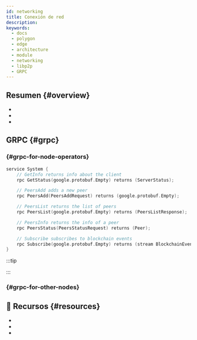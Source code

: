 ```yaml
---
id: networking
title: Conexión de red
description:
keywords:
  - docs
  - polygon
  - edge
  - architecture
  - module
  - networking
  - libp2p
  - GRPC
---
```


## Resumen {#overview}




*
*
*

## GRPC {#grpc}











###  {#grpc-for-node-operators}




````go title="minimal/proto/system.proto"
service System {
    // GetInfo returns info about the client
    rpc GetStatus(google.protobuf.Empty) returns (ServerStatus);

    // PeersAdd adds a new peer
    rpc PeersAdd(PeersAddRequest) returns (google.protobuf.Empty);

    // PeersList returns the list of peers
    rpc PeersList(google.protobuf.Empty) returns (PeersListResponse);

    // PeersInfo returns the info of a peer
    rpc PeersStatus(PeersStatusRequest) returns (Peer);

    // Subscribe subscribes to blockchain events
    rpc Subscribe(google.protobuf.Empty) returns (stream BlockchainEvent);
}
````
:::tip



:::

###  {#grpc-for-other-nodes}



## 📜 Recursos {#resources}
*
*
*

